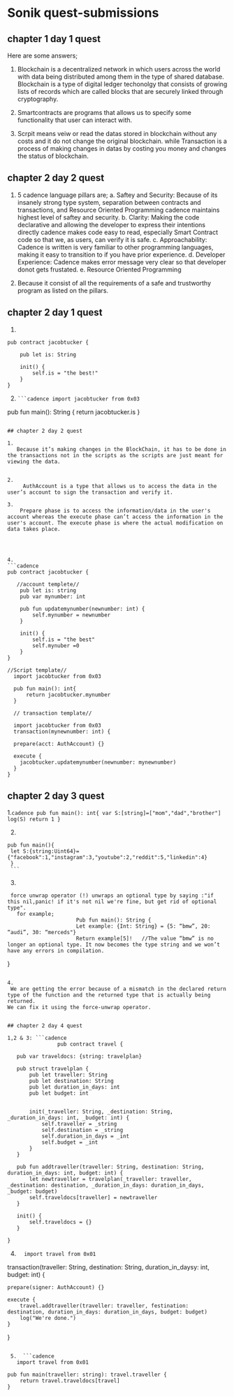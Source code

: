 # Sonik quest-submissions

## chapter 1 day 1 quest

Here are some answers;
 1. Blockchain is a decentralized network in which users across the world with data being distributed among them in the type of shared database. Blockchain is a type of digital ledger techonolgy that consists of growing lists of records which are called blocks that are securely linked through cryptography.
 
 2. Smartcontracts are programs that allows us to specify some functionality that user can interact with. 
 
 3. Scrpit means veiw or read the datas stored in blockchain without any costs and it do not change the original blockchain. 
     while Transaction is a process of making changes in datas by costing you money and changes the status of blockchain.
     
     
## chapter 2 day 2 quest

1. 5 cadence language pillars are;
      a. Saftey and Security: Because of its insanely strong type system, separation between contracts and transactions, and Resource Oriented Programming cadence maintains highest level of saftey and security.
      b. Clarity: Making the code declarative and allowing the developer to express their intentions directly cadence makes code easy to read, especially Smart Contract code so that we, as users, can verify it is safe.
      c. Approachability: Cadence is written is very familiar to other programming languages, making it easy to transition to if you have prior experience.
      d. Developer Experience: Cadence makes error message very clear so that developer donot gets frustated.
      e. Resource Oriented Programming
      
2. Because it consist of all the requirements of a safe and trustworthy program as listed on the pillars.

## chapter 2 day 1 quest

1.  
```cadence
pub contract jacobtucker {

    pub let is: String

    init() {
        self.is = "the best!"
    }
}
   ```

2.     ```cadence import jacobtucker from 0x03

pub fun main(): String {
    return jacobtucker.is
}
```

## chapter 2 day 2 quest

1.
   Because it’s making changes in the BlockChain, it has to be done in the transactions not in the scripts as the scripts are just meant for viewing the data.
   

2.
     AuthAccount is a type that allows us to access the data in the user’s account to sign the transaction and verify it.

3.
    Prepare phase is to access the information/data in the user's account whereas the execute phase can’t access the information in the user's account. The execute phase is where the actual modification on data takes place.  




4.    
```cadence
pub contract jacobtucker {

   //account templete//
    pub let is: string
    pub var mynumber: int

    pub fun updatemynumber(newnumber: int) {
        self.mynumber = newnumber
    }

    init() {
        self.is = "the best"
        self.mynuber =0
    }
}

//Script template//
  import jacobtucker from 0x03
  
  pub fun main(): int{
      return jacobtucker.mynumber
  }
  
  // transaction template//
  
  import jacobtucker from 0x03
  transaction(mynewnumber: int) {

  prepare(acct: AuthAccount) {}

  execute {
    jacobtucker.updatemynumber(newnumber: mynewnumber)
  }
}
```


## chapter 2 day 3 quest

1.```cadence
   pub fun main(): int{
    var S:[string]=["mom","dad","brother"]
    log(S)
    return 1
    }
    ```

2.   ```cadence
    pub fun main(){
     let S:{string:Uint64}={"facebook":1,"instagram":3,"youtube":2,"reddit":5,"linkedin":4}
     }
     ```
  
  

  3.   ```cadence
     force unwrap operator (!) unwraps an optional type by saying :"if this nil,panic! if it's not nil we're fine, but get rid of optional type".
       for example;
                          Pub fun main(): String {
                          Let example: {Int: String} = {5: “bmw”, 20: “audi”, 30: “merceds"}
                          Return example[5]!   //The value “bmw” is no longer an optional type. It now becomes the type string and we won’t have any errors in compilation.
}
 ``` 

4.
  We are getting the error because of a mismatch in the declared return type of the function and the returned type that is actually being returned. 
 We can fix it using the force-unwrap operator.
 

## chapter 2 day 4 quest

1,2 & 3: ```cadence
                 pub contract travel {

    pub var traveldocs: {string: travelplan}
    
    pub struct travelplan {
        pub let traveller: String
        pub let destination: String
        pub let duration_in_days: int
        pub let budget: int

        
        init(_traveller: String, _destination: String, _duration_in_days: int, _budget: int) {
            self.traveller = _string
            self.destination = _string
            self.duration_in_days = _int
            self.budget = _int
        }
    }

    pub fun addtraveller(traveller: String, destination: String, duration_in_days: int, budget: int) {
        let newtraveller = travelplan(_traveller: traveller, _destination: destination, _duration_in_days: duration_in_days, _budget: budget)
        self.traveldocs[traveller] = newtraveller
    }

    init() {
        self.traveldocs = {}
    }

}
```


 4.   ```cadence
        import travel from 0x01

transaction(traveller: String, destination: String, duration_in_daysy: int, budget: int) {

    prepare(signer: AuthAccount) {}

    execute {
        travel.addtraveller(traveller: traveller, festination: destination, duration_in_days: duration_in_days, budget: budget)
        log("We're done.")
    }
}
```

 5.  ```cadence
   import travel from 0x01

pub fun main(traveller: string): travel.traveller {
    return travel.traveldocs[travel]
}
```



